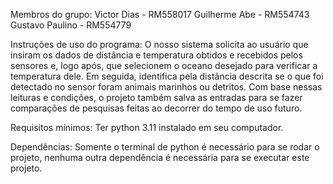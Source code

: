 Membros do grupo:
Victor Dias - RM558017
Guilherme Abe - RM554743
Gustavo Paulino - RM554779

Instruções de uso do programa:
O nosso sistema solicita ao usuário que insiram os dados de distância e temperatura obtidos e recebidos pelos sensores e, logo após, que selecionem o oceano desejado para verificar a temperatura dele. Em seguida, identifica pela distância descrita se o que foi detectado no sensor foram animais marinhos ou detritos. Com base nessas leituras e condições, o projeto também salva as entradas para se fazer comparações de pesquisas feitas ao decorrer do tempo de uso futuro.

Requisitos mínimos:
Ter python 3.11 instalado em seu computador.

Dependências:
Somente o terminal de python é necessário para se rodar o projeto, nenhuma outra dependência é necessária para se executar este projeto.